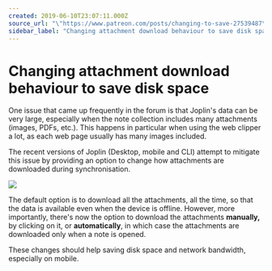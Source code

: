```yaml
---
created: 2019-06-10T23:07:11.000Z
source_url: "\"https://www.patreon.com/posts/changing-to-save-27539487\""
sidebar_label: "Changing attachment download behaviour to save disk space"
---
```


# Changing attachment download behaviour to save disk space

One issue that came up frequently in the forum is that Joplin's data can be very large, especially when the note collection includes many attachments (images, PDFs, etc.). This happens in particular when using the web clipper a lot, as each web page usually has many images included.

The recent versions of Joplin (Desktop, mobile and CLI) attempt to mitigate this issue by providing an option to change how attachments are downloaded during synchronisation.

![](https://raw.githubusercontent.com/laurent22/joplin/dev/Assets/WebsiteAssets/images/news/20190610-230711_0.png)

The default option is to download all the attachments, all the time, so that the data is available even when the device is offline. However, more importantly, there's now the option to download the attachments **manually,** by clicking on it, or **automatically**, in which case the attachments are downloaded only when a note is opened.

These changes should help saving disk space and network bandwidth, especially on mobile.